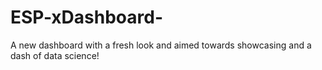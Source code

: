 # ESP-xDashboard-
A new dashboard with a fresh look and aimed towards showcasing and a dash of data science! 
